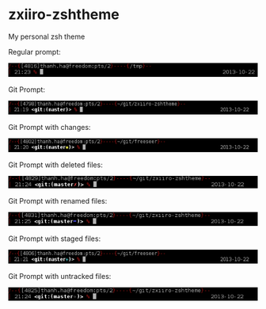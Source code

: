 zxiiro-zshtheme
===============

My personal zsh theme

Regular prompt:

![No Git](snapshot.png)

Git Prompt:

![Git](snapshot-git.png)

Git Prompt with changes:

![Git Changes](snapshot-git-changes.png)

Git Prompt with deleted files:

![Git Deleted](snapshot-git-deleted.png)

Git Prompt with renamed files:

![Git Renamed](snapshot-git-renamed.png)

Git Prompt with staged files:

![Git Staged](snapshot-git-staged.png)

Git Prompt with untracked files:

![Git Untracked](snapshot-git-untracked.png)

